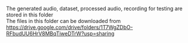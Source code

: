 The generated audio, dataset, processed audio, recording for testing are stored in this folder\
The files in this folder can be downloaded from https://drive.google.com/drive/folders/1T7WgZDbO-RFbudUU6HrV8MBqTiweDTrW?usp=sharing